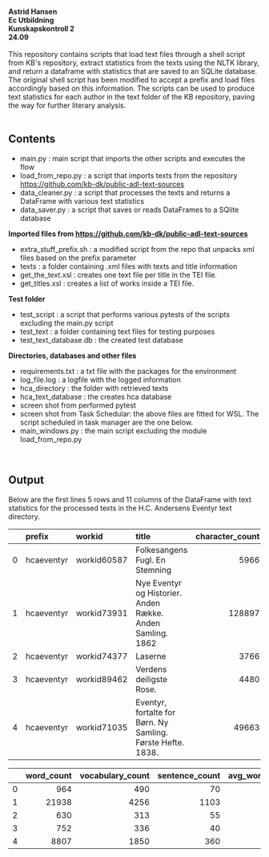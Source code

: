 
<b> Astrid Hansen <br>
Ec Utbildning <br>
Kunskapskontroll 2<br>
24.09 <br>
</b>
<br>
This repository contains scripts that load text files through a shell script from KB's repository, extract statistics from the texts using the NLTK library, and return a dataframe with statistics that are saved to an SQLite database. The original shell script has been modified to accept a prefix and load files accordingly based on this information. The scripts can be used to produce text statistics for each author in the text folder of the KB repository, paving the way for further literary analysis.
<br>
<br>

## Contents
- main.py : main script that imports the other scripts and executes the flow<br>
- load_from_repo.py : a script that imports texts from the repository https://github.com/kb-dk/public-adl-text-sources <br>
- data_cleaner.py : a script that processes the texts and returns a DataFrame with various text statistics <br>
- data_saver.py :  a script that saves or reads DataFrames to a SQlite database<br>

<b>Imported files from https://github.com/kb-dk/public-adl-text-sources</b><br>
- extra_stuff_prefix.sh : a modified script from the repo that unpacks xml files based on the prefix parameter <br>
- texts : a folder containing .xml files with texts and title information <br>
- get_the_text.xsl : creates one text file per title in the TEI file. <br>
- get_titles.xsl : creates a list of works inside a TEI file. <br>

<b>Test folder</b><br>
- test_script : a script that performs various pytests of the scripts excluding the main.py script
- test_text : a folder containing text files for testing purposes <br>
- test_text_database.db : the created test database <br>
        
<b>Directories, databases and other files</b><br>
- requirements.txt : a txt file with the packages for the environment <br>
- log_file.log : a logfile with the logged information <br>
- hca_directory : the folder with retrieved texts <br>
- hca_text_database : the creates hca database <br>
- screen shot from performed pytest <br>
- screen shot from Task Schedular: the above files are fitted for WSL. The script scheduled in task manager are the one below. <br>
- main_windows.py : the main script excluding the module load_from_repo.py <br>
<br>

## Output

Below are the first lines 5 rows and 11 columns of the DataFrame with text statistics for the processed texts in the H.C. Andersens Eventyr text directory.

|    | prefix     | workid      | title                                                       |   character_count |   token_count |
|---:|:-----------|:------------|:------------------------------------------------------------|------------------:|--------------:|
|  0 | hcaeventyr | workid60587 | Folkesangens Fugl. En Stemning                              |              5966 |          1285 |
|  1 | hcaeventyr | workid73931 | Nye Eventyr og Historier. Anden Række. Anden Samling. 1862  |            128897 |         27987 |
|  2 | hcaeventyr | workid74377 | Laserne                                                     |              3766 |           843 |
|  3 | hcaeventyr | workid89462 | Verdens deiligste Rose.                                     |              4480 |           995 |
|  4 | hcaeventyr | workid71035 | Eventyr, fortalte for Børn. Ny Samling. Første Hefte. 1838. |             49663 |         10872 |

|    |   word_count |   vocabulary_count |   sentence_count |   avg_words_in_sentence |   mean_word_length |   lexical_diversity |
|---:|-------------:|-------------------:|-----------------:|------------------------:|-------------------:|--------------------:|
|  0 |          964 |                490 |               70 |                   13.77 |               4.58 |                0.51 |
|  1 |        21938 |               4256 |             1103 |                   19.89 |               4.49 |                0.19 |
|  2 |          630 |                313 |               55 |                   11.45 |               4.35 |                0.5  |
|  3 |          752 |                336 |               40 |                   18.8  |               4.45 |                0.45 |
|  4 |         8807 |               1850 |              360 |                   24.46 |               4.3  |                0.21 |





 